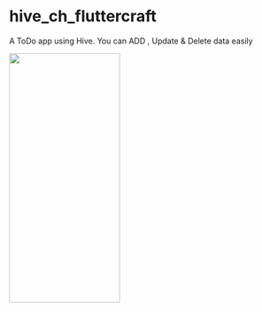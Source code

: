 # hive_ch_fluttercraft

A ToDo app using Hive.
You can ADD , Update & Delete data easily

<img src="https://drive.google.com/uc?export=view&id=1JzA7KGGLMYXJ-69TOcZKKHDXGyLx208O" width="200" height="450">